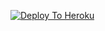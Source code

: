 [![Deploy To Heroku](https://www.herokucdn.com/deploy/button.svg)](https://heroku.com/deploy?template=https://github.com/Rafter148)

